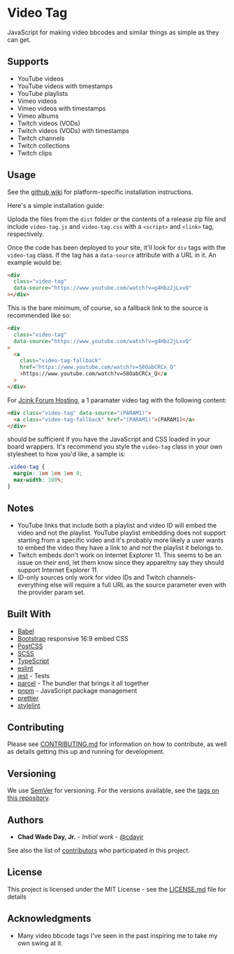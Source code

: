 # Video Tag

JavaScript for making video bbcodes and similar things as simple as they can get.

## Supports

- YouTube videos
- YouTube videos with timestamps
- YouTube playlists
- Vimeo videos
- Vimeo videos with timestamps
- Vimeo albums
- Twitch videos (VODs)
- Twitch videos (VODs) with timestamps
- Twitch channels
- Twitch collections
- Twitch clips

## Usage

See the [github wiki](https://github.com/cdayjr/video-tag/wiki) for
platform-specific installation instructions.

Here's a simple installation guide:

Uploda the files from the `dist` folder or the contents of a release zip file
and include `video-tag.js` and `video-tag.css` with a `<script>` and `<link>`
tag, respectively.

Once the code has been deployed to your site, it'll look for `div` tags with
the `video-tag` class. If the tag has a `data-source` attribute with a URL in
it. An example would be:

```html
<div
  class="video-tag"
  data-source="https://www.youtube.com/watch?v=g4Hbz2jLxvQ"
></div>
```

This is the bare minimum, of course, so a fallback link to the source is
recommended like so:

```html
<div
  class="video-tag"
  data-source="https://www.youtube.com/watch?v=g4Hbz2jLxvQ"
>
  <a
    class="video-tag-fallback"
    href="https://www.youtube.com/watch?v=58OabCRCx_Q"
    >https://www.youtube.com/watch?v=58OabCRCx_Q</a
  >
</div>
```

For [Jcink Forum Hosting](https://jcink.net), a 1 paramater video tag with the
following content:

```html
<div class="video-tag" data-source="(PARAM1)">
  <a class="video-tag-fallback" href="(PARAM1)">(PARAM1)</a>
</div>
```

should be sufficient if you have the JavaScript and CSS loaded in your board
wrappers. It's recommend you style the `video-tag` class in your own stylesheet
to how you'd like, a sample is:

```css
.video-tag {
  margin: 1em 1em 1em 0;
  max-width: 100%;
}
```

## Notes

- YouTube links that include both a playlist and video ID will embed the video
  and not the playlist. YouTube playlist embedding does not support
  starting from a specific video and it's probably more likely a user wants to
  embed the video they have a link to and not the playlist it belongs to.
- Twitch embeds don't work on Internet Explorer 11. This seems to be an issue
  on their end, let them know since they appareltny say they should support
  Internet Explorer 11.
- ID-only sources only work for video IDs and Twitch channels- everything else
  will require a full URL as the source parameter even with the provider param
  set.

## Built With

- [Babel](https://babeljs.io/)
- [Bootstrap](https://getbootstrap.com/) responsive 16:9 embed CSS
- [PostCSS](https://postcss.org/)
- [SCSS](https://sass-lang.com/)
- [TypeScript](https://www.typescriptlang.org/)
- [eslint](https://eslint.org/)
- [jest](https://jestjs.io/) - Tests
- [parcel](https://parceljs.org/) - The bundler that brings it all together
- [pnpm](https://pnpm.js.org/) - JavaScript package management
- [prettier](https://prettier.io/)
- [stylelint](https://stylelint.io/)

## Contributing

Please see [CONTRIBUTING.md](CONTRIBUTING.md) for information on how to
contribute, as well as details getting this up and running for development.

## Versioning

We use [SemVer](http://semver.org/) for versioning. For the versions available,
see the [tags on this repository](https://github.com/cdayjr/video-tag/tags).

## Authors

- **Chad Wade Day, Jr.** - _Initial work_ - [@cdayjr](https://github.com/cdayjr)

See also the list of [contributors](https://github.com/cdayjr/video-tag/contributors)
who participated in this project.

## License

This project is licensed under the MIT License - see the [LICENSE.md](LICENSE.md)
file for details

## Acknowledgments

- Many video bbcode tags I've seen in the past inspiring me to take my own
  swing at it.
